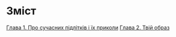 # Зміст
[Глава 1. Про сучасних підлітків і їх приколи](Chapters/1._Understanding_modern_teens)
[Глава 2. Твій образ](Chapters/2._Your_personality)
